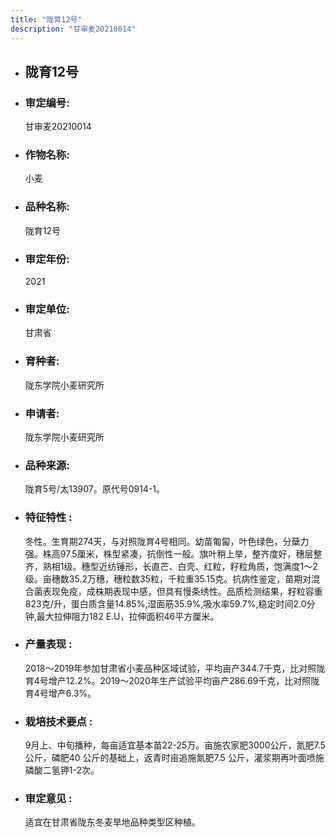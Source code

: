 ```yaml
---
title: "陇育12号"
description: "甘审麦20210014"
---
```

* ## 陇育12号
* ###  审定编号:  
   甘审麦20210014

*  ### 作物名称:  
   小麦

*   ###  品种名称: 
    陇育12号

*   ### 审定年份: 
    2021

*   ### 审定单位:  
    甘肃省

*   ### 育种者:  
    陇东学院小麦研究所

*   ### 申请者:  
    陇东学院小麦研究所

*   ### 品种来源:  
    陇育5号/太13907。原代号0914-1。

*   ### 特征特性 : 
    冬性。生育期274天，与对照陇育4号相同。幼苗匍匐，叶色绿色，分蘖力强。株高97.5厘米，株型紧凑，抗倒性一般。旗叶稍上举，整齐度好，穗层整齐，熟相1级。穗型近纺锤形，长直芒、白壳、红粒，籽粒角质，饱满度1～2级。亩穗数35.2万穗，穗粒数35粒，千粒重35.15克。抗病性鉴定，苗期对混合菌表现免疫，成株期表现中感，但具有慢条绣性。品质检测结果，籽粒容重823克/升，蛋白质含量14.85%,湿面筋35.9%,吸水率59.7%,稳定时间2.0分钟,最大拉伸阻力182 E.U，拉伸面积46平方厘米。

*   ### 产量表现 : 
    2018～2019年参加甘肃省小麦品种区域试验，平均亩产344.7千克，比对照陇育4号增产12.2%。2019～2020年生产试验平均亩产286.69千克，比对照陇育4号增产6.3%。

*   ### 栽培技术要点 : 
    9月上、中旬播种，每亩适宜基本苗22-25万。亩施农家肥3000公斤，氮肥7.5公斤，磷肥40 公斤的基础上，返青时亩追施氮肥7.5 公斤，灌浆期再叶面喷施磷酸二氢钾1-2次。

*   ### 审定意见 : 
    适宜在甘肃省陇东冬麦旱地品种类型区种植。
